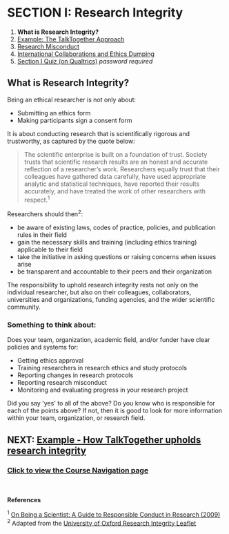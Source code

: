 # SECTION I: Research Integrity

1. **What is Research Integrity?**
2. [Example: The TalkTogether Approach](integrity-tt.md)
3. [Research Misconduct](integrity-misconduct.md)
4. [International Collaborations and Ethics Dumping](integrity-global.md)
5. [Section I Quiz (on Qualtrics)](https://oxfordeducation.eu.qualtrics.com/jfe/form/SV_8wFuwjJJSM46aIl) *password required*

## What is Research Integrity?

Being an ethical researcher is not only about:
* Submitting an ethics form
* Making participants sign a consent form

It is about conducting research that is scientifically rigorous and trustworthy, as captured by the quote below:

> The scientific enterprise is built on a foundation of trust. Society trusts that scientific research results are an honest and accurate reflection of a researcher’s work. Researchers equally trust that their colleagues have gathered data carefully, have used appropriate analytic and statistical techniques, have reported their results accurately, and have treated the work of other researchers with respect.<sup>1</sup>

Researchers should then<sup>2</sup>:

* be aware of existing laws, codes of practice, policies, and publication rules in their field
* gain the necessary skills and training (including ethics training) applicable to their field
* take the initiative in asking questions or raising concerns when issues arise
* be transparent and accountable to their peers and their organization

The responsibility to uphold research integrity rests not only on the individual researcher, but also on their colleagues, collaborators, universities and organizations, funding agencies, and the wider scientific community.

### Something to think about:

Does your team, organization, academic field, and/or funder have clear policies and systems for:
* Getting ethics approval
* Training researchers in research ethics and study protocols
* Reporting changes in research protocols
* Reporting research misconduct
* Monitoring and evaluating progress in your research project

Did you say 'yes' to all of the above? Do you know who is responsible for each of the points above? If not, then it is good to look for more information within your team, organization, or research field.

## NEXT: [Example - How TalkTogether upholds research integrity](integrity-tt.md)
### [Click to view the Course Navigation page](toc.md)

<br><br>
**References**

<sup>1</sup> [On Being a Scientist: A Guide to Responsible Conduct in Research (2009)](https://pubmed.ncbi.nlm.nih.gov/25009901/)<br>
<sup>2</sup> Adapted from the [University of Oxford Research Integrity Leaflet](https://researchsupport.admin.ox.ac.uk/sites/default/files/researchsupport/documents/media/research_integrityv6_web.pdf)
